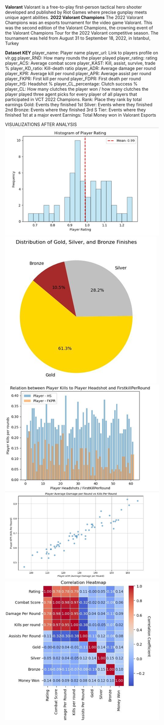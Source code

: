 **Valorant**
Valorant is a free-to-play first-person tactical hero shooter developed and published by Riot Games where precise gunplay meets unique agent abilities.
**2022 Valorant Champions**
The 2022 Valorant Champions was an esports tournament for the video game Valorant. This was the second edition of the Valorant Champions, the crowning event of the Valorant Champions Tour for the 2022 Valorant competitive season. The tournament was held from August 31 to September 18, 2022, in Istanbul, Turkey

**Dataset KEY**
player_name: Player name
player_url: Link to players profile on vlr.gg
player_RND: How many rounds the player played
player_rating: rating
player_ACS: Average combat score
player_KAST: Kill, assist, survive, trade %
player_KD_ratio: Kill-death ratio
player_ADR: Average damage per round
player_KPR: Average kill per round
player_APR: Average assist per round
player_FKPR: First kill per round
player_FDPR: First death per round
player_HS: Headshot %
player_CL_percentage: Clutch success %
player_CL: How many clutches the player won / how many clutches the player played
three agent picks for every player of all players that participated in VCT 2022 Champions.
Rank: Place they rank by total earnings
Gold: Events they finished 1st 
Silver: Events where they finished 2nd
Bronze: Events where they finished 3rd
S Tier: Events where they finished 1st at a major event 
Earnings: Total Money won in Valorant Esports 

VISUALIZATIONS AFTER ANALYSIS
![Vis 1](Data/Vis%201.jpeg)
![Vis 2](Data/Vis%202.jpeg)
![Vis 3](Data/Vis%203.jpeg)
![Vis 4](Data/Vis%204.jpeg)
![Vis 5](Data/Vis%205.jpeg)